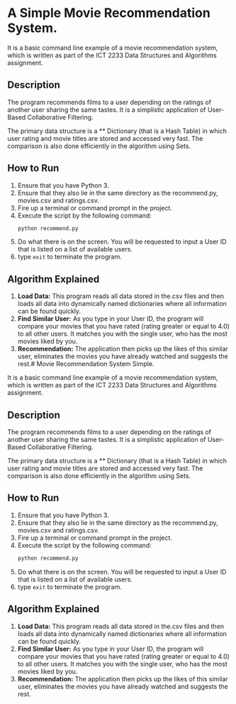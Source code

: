 # A Simple Movie Recommendation System.

It is a basic command line example of a movie recommendation system, which is written as part of the ICT 2233 Data Structures and Algorithms assignment.

## Description

The program recommends films to a user depending on the ratings of another user sharing the same tastes. It is a simplistic application of User-Based Collaborative Filtering.

The primary data structure is a ** Dictionary (that is a Hash Table) in which user rating and movie titles are stored and accessed very fast. The comparison is also done efficiently in the algorithm using Sets.

## How to Run

1.  Ensure that you have Python 3.
2.  Ensure that they also lie in the same directory as the recommend.py, movies.csv and ratings.csv.
3.  Fire up a terminal or command prompt in the project.
4.  Execute the script by the following command:
    ```bash
    python recommend.py
    ```
5.  Do what there is on the screen. You will be requested to input a User ID that is listed on a list of available users.
6.  type `exit` to terminate the program.

## Algorithm Explained

1.  **Load Data:** This program reads all data stored in the.csv files and then loads all data into dynamically named dictionaries where all information can be found quickly.
2.  **Find Similar User:** As you type in your User ID, the program will compare your movies that you have rated (rating greater or equal to 4.0) to all other users. It matches you with the single user, who has the most movies liked by you.
3.  **Recommendation:** The application then picks up the likes of this similar user, eliminates the movies you have already watched and suggests the rest.# Movie Recommendation System Simple.

It is a basic command line example of a movie recommendation system, which is written as part of the ICT 2233 Data Structures and Algorithms assignment.

## Description

The program recommends films to a user depending on the ratings of another user sharing the same tastes. It is a simplistic application of User-Based Collaborative Filtering.

The primary data structure is a ** Dictionary (that is a Hash Table) in which user rating and movie titles are stored and accessed very fast. The comparison is also done efficiently in the algorithm using Sets.

## How to Run

1.  Ensure that you have Python 3.
2.  Ensure that they also lie in the same directory as the recommend.py, movies.csv and ratings.csv.
3.  Fire up a terminal or command prompt in the project.
4.  Execute the script by the following command:
    ```bash
    python recommend.py
    ```
5.  Do what there is on the screen. You will be requested to input a User ID that is listed on a list of available users.
6.  type `exit` to terminate the program.

## Algorithm Explained

1.  **Load Data:** This program reads all data stored in the.csv files and then loads all data into dynamically named dictionaries where all information can be found quickly.
2.  **Find Similar User:** As you type in your User ID, the program will compare your movies that you have rated (rating greater or equal to 4.0) to all other users. It matches you with the single user, who has the most movies liked by you.
3.  **Recommendation:** The application then picks up the likes of this similar user, eliminates the movies you have already watched and suggests the rest.